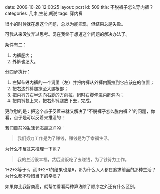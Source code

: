 date: 2009-10-28 12:00:25
layout: post
id: 509
title: 不脱裤子怎么穿内裤？
categories: 几束,生花,胡说
tags: 穿内裤

很小的时候就在想这个问题，总以为能实现，但结果总是失败。

可我从来没放弃过思考。现在我终于想通这个问题的解决办法了。

条件有二：



1. 内裤肥大；
2. 外裤也肥大。



分四步执行：

	
1. 左脚伸进内裤的一个洞里（左）并把内裤从外裤内面拉到它应该在的位置；
2. 把右边外裤腿撩至大腿根部；
3. 把内裤的右半边向右脚的方向拉，同时右脚伸进内裤洞内；
4. 把内裤提上来，把右外裤腿放下去，完成。



更欣慰的是：把这个点子反着来就又解决了“不脱裤子怎么脱内裤？”的问题，你看，点子是可以反着来推理的！

我们目前的生活状态是这样的：



> 我们努力工作是为了赚钱，赚钱是为了幸福生活。



为什么不反过来推理一下呢？




> 我的生活很幸福，然后没饭吃了去赚钱，为了钱努力工作。



1+2+3等于6，而3+2+1的结果也是6，那为什么人人都在追求前面的那种生活？为什么都不珍惜当下的幸福？

如果你比我智商高，就帮忙看看两种算法除了顺序之外还有什么区别。
